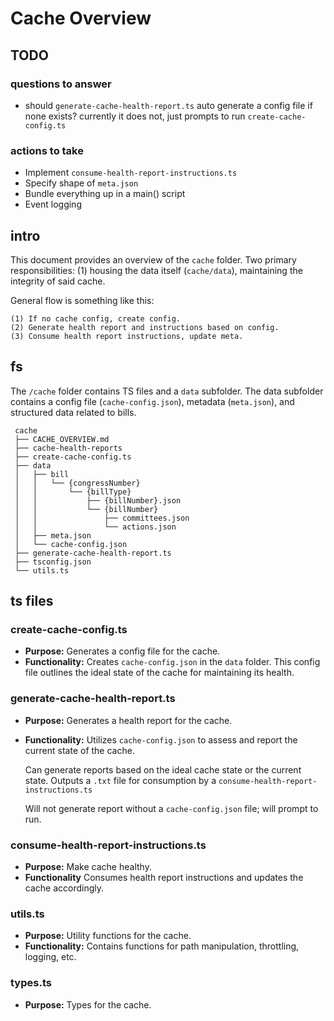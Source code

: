 # Cache Overview

## TODO

### questions to answer

- should `generate-cache-health-report.ts` auto generate a config file if none exists? currently it does not, just prompts to run `create-cache-config.ts`

### actions to take

- Implement `consume-health-report-instructions.ts`
- Specify shape of `meta.json`
- Bundle everything up in a main() script
- Event logging

## intro

This document provides an overview of the `cache` folder. Two primary responsibilities: (1) housing the data itself (`cache/data`), maintaining the integrity of said cache.

General flow is something like this:

```
(1) If no cache config, create config.
(2) Generate health report and instructions based on config.
(3) Consume health report instructions, update meta.
```

## fs

The `/cache` folder contains TS files and a `data` subfolder. The data subfolder contains a config file (`cache-config.json`), metadata (`meta.json`), and structured data related to bills.

```
 cache
 ├── CACHE_OVERVIEW.md
 ├── cache-health-reports
 ├── create-cache-config.ts
 ├── data
 │   ├── bill
 │   │   └── {congressNumber}
 │   │       └── {billType}
 │   │           ├── {billNumber}.json
 │   │           └── {billNumber}
 │   │               ├── committees.json
 │   │               └── actions.json
 │   ├── meta.json
 │   └── cache-config.json
 ├── generate-cache-health-report.ts
 ├── tsconfig.json
 └── utils.ts
```

## ts files

### create-cache-config.ts

- **Purpose:** Generates a config file for the cache.
- **Functionality:** Creates `cache-config.json` in the `data` folder. This config file outlines the ideal state of the cache for maintaining its health.

### generate-cache-health-report.ts

- **Purpose:** Generates a health report for the cache.
- **Functionality:** Utilizes `cache-config.json` to assess and report the current state of the cache.

  Can generate reports based on the ideal cache state or the current state. Outputs a `.txt` file for consumption by a `consume-health-report-instructions.ts`

  Will not generate report without a `cache-config.json` file; will prompt to run.

### consume-health-report-instructions.ts

- **Purpose:** Make cache healthy.
- **Functionality** Consumes health report instructions and updates the cache accordingly.

### utils.ts

- **Purpose:** Utility functions for the cache.
- **Functionality:** Contains functions for path manipulation, throttling, logging, etc.

### types.ts

- **Purpose:** Types for the cache.
